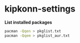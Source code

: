 # kipkonn-settings

**List installed packages**
```bash
pacman -Qqen > pkglist.txt
pacman -Qqem > pkglist_aur.txt
```
